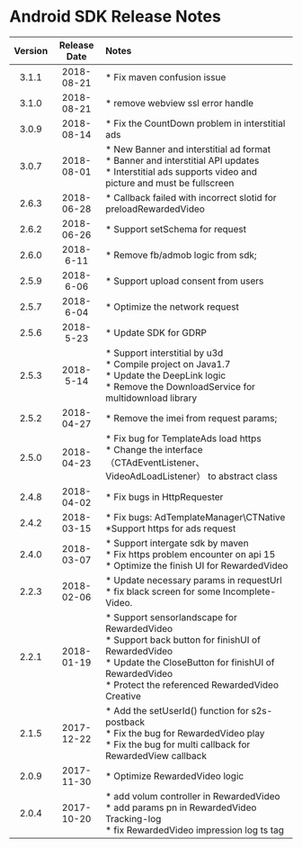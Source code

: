 # Android SDK Release Notes

| Version | Release Date | Notes                                                        |
| :-----: | :----------: | :----------------------------------------------------------- |
|  3.1.1  |  2018-08-21  | * Fix maven confusion issue                               |
|  3.1.0  |  2018-08-21  | * remove webview ssl error handle                               |
|  3.0.9  |  2018-08-14  | * Fix the CountDown problem in interstitial ads                               |
|  3.0.7  |  2018-08-01  | * New Banner and interstitial ad format </br> * Banner and interstitial API updates </br>* Interstitial ads supports video and picture and must be fullscreen |
|  2.6.3  |  2018-06-28  | * Callback failed with incorrect slotid for preloadRewardedVideo |
|  2.6.2  |  2018-06-26  | * Support setSchema for request                              |
|  2.6.0  |  2018-6-11   | * Remove fb/admob logic from sdk;                            |
|  2.5.9  |  2018-6-06   | * Support upload consent from users                          |
|  2.5.7  |  2018-6-04   | * Optimize the network request                               |
|  2.5.6  |  2018-5-23   | * Update SDK for GDRP                                        |
|  2.5.3  |  2018-5-14   | * Support interstitial by u3d<br> * Compile project on Java1.7<br> * Update the DeepLink logic<br> * Remove the DownloadService for multidownload library |
|  2.5.2  |  2018-04-27  | * Remove the imei from request params;                       |
|  2.5.0  |  2018-04-23  | * Fix bug for TemplateAds load https<br> * Change the interface（CTAdEventListener、VideoAdLoadListener） to abstract class |
|  2.4.8  |  2018-04-02  | * Fix bugs in HttpRequester                                  |
|  2.4.2  |  2018-03-15  | * Fix bugs: AdTemplateManager\CTNative<br>*Support https for ads request<br> |
|  2.4.0  |  2018-03-07  | * Support intergate sdk by maven<br>* Fix https problem encounter on api 15<br>  * Optimize the finish UI for RewardedVideo |
|  2.2.3  |  2018-02-06  | * Update necessary params in requestUrl<br> * fix black screen for some Incomplete-Video. |
|  2.2.1  |  2018-01-19  | *  Support sensorlandscape for RewardedVideo<br> * Support back button for finishUI of RewardedVideo<br> * Update the CloseButton for finishUI of RewardedVideo<br> * Protect the referenced RewardedVideo Creative |
|  2.1.5  |  2017-12-22  | * Add the setUserId() function for s2s-postback<br> * Fix the bug for RewardedVideo play<br> * Fix the bug for multi callback for RewardedView callback |
|  2.0.9  |  2017-11-30  | * Optimize RewardedVideo logic                               |
|  2.0.4  |  2017-10-20  | * add volum controller in RewardedVideo<br> * add params pn in RewardedVideo Tracking-log<br>  * fix RewardedVideo impression log ts tag |

